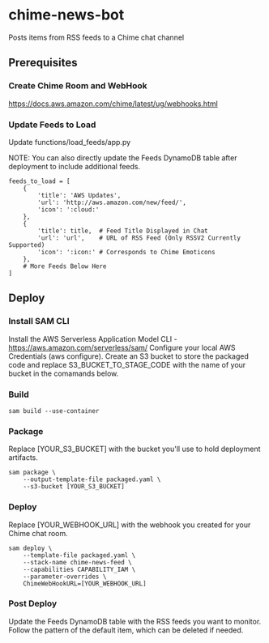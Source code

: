 # chime-news-bot

Posts items from RSS feeds to a Chime chat channel

## Prerequisites

### Create Chime Room and WebHook

https://docs.aws.amazon.com/chime/latest/ug/webhooks.html

### Update Feeds to Load

Update functions/load_feeds/app.py

NOTE: You can also directly update the Feeds DynamoDB table after deployment to include additional feeds.

```
feeds_to_load = [
    {
        'title': 'AWS Updates',
        'url': 'http://aws.amazon.com/new/feed/',
        'icon': ':cloud:'
    },
    {
        'title': title,  # Feed Title Displayed in Chat
        'url': 'url',    # URL of RSS Feed (Only RSSV2 Currently Supported)
        'icon': ':icon:' # Corresponds to Chime Emoticons
    },
    # More Feeds Below Here
]
```

## Deploy

### Install SAM CLI

Install the AWS Serverless Application Model CLI - https://aws.amazon.com/serverless/sam/
Configure your local AWS Credentials (aws configure).
Create an S3 bucket to store the packaged code and replace S3_BUCKET_TO_STAGE_CODE with the name of your bucket in the comamands below.

### Build

```
sam build --use-container
```

### Package

Replace [YOUR_S3_BUCKET] with the bucket you'll use to hold deployment artifacts.

```
sam package \
    --output-template-file packaged.yaml \
    --s3-bucket [YOUR_S3_BUCKET]
```

### Deploy

Replace [YOUR_WEBHOOK_URL] with the webhook you created for your Chime chat room.

```
sam deploy \
    --template-file packaged.yaml \
    --stack-name chime-news-feed \
    --capabilities CAPABILITY_IAM \
    --parameter-overrides \
    ChimeWebHookURL=[YOUR_WEBHOOK_URL]
```

### Post Deploy

Update the Feeds DynamoDB table with the RSS feeds you want to monitor. Follow the pattern of the default item, which can be deleted if needed.